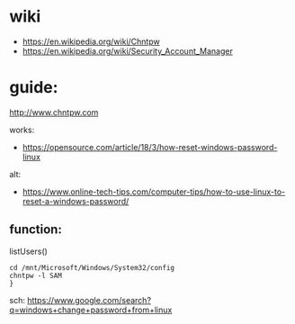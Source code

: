 # wiki
- https://en.wikipedia.org/wiki/Chntpw
- https://en.wikipedia.org/wiki/Security_Account_Manager

# guide:
http://www.chntpw.com

works:
- https://opensource.com/article/18/3/how-reset-windows-password-linux


alt:
- https://www.online-tech-tips.com/computer-tips/how-to-use-linux-to-reset-a-windows-password/


## function:
listUsers()
```listUsers(){
cd /mnt/Microsoft/Windows/System32/config
chntpw -l SAM
}
```

sch: https://www.google.com/search?q=windows+change+password+from+linux
